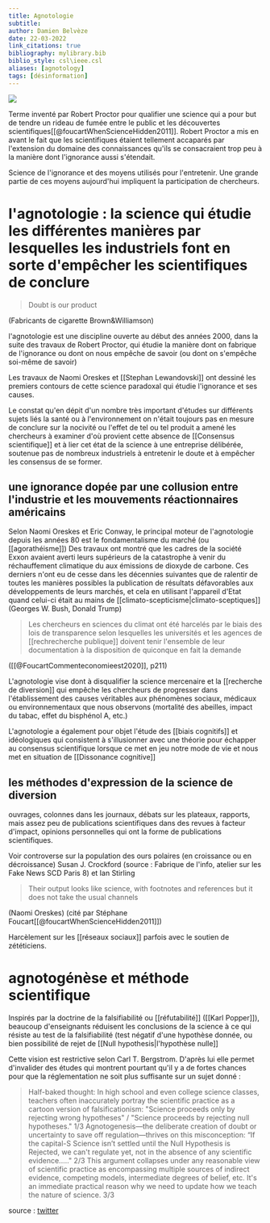 ```yaml
---
title: Agnotologie
subtitle:
author: Damien Belvèze
date: 22-03-2022
link_citations: true
bibliography: mylibrary.bib
biblio_style: csl\ieee.csl
aliases: [agnotology]
tags: [désinformation]
---
```


![](blouses_blanches.jpg)

Terme inventé par Robert Proctor pour qualifier une science qui a pour but de tendre un rideau de fumée entre le public et les découvertes scientifiques[[@foucartWhenScienceHidden2011]]. 
Robert Proctor a mis en avant le fait que les scientifiques étaient tellement accaparés par l'extension du domaine des connaissances qu'ils se consacraient trop peu à la manière dont l'ignorance aussi s'étendait. 

Science de l'ignorance et des moyens utilisés pour l'entretenir. Une grande partie de ces moyens aujourd'hui impliquent la participation de chercheurs.

# l'agnotologie : la science qui étudie les différentes manières par lesquelles les industriels font en sorte d'empêcher les scientifiques de conclure
> Doubt is our product

(Fabricants de cigarette Brown&Williamson)

l'agnotologie est une discipline ouverte au début des années 2000, dans la suite des travaux de Robert Proctor, qui étudie la manière dont on fabrique de l'ignorance ou dont on nous empêche de savoir (ou dont on s'empêche soi-même de savoir)

Les travaux de Naomi Oreskes et [[Stephan Lewandovski]] ont dessiné les premiers contours de cette science paradoxal qui étudie l'ignorance et ses causes. 

Le constat qu'en dépit d'un nombre très important d'études sur différents sujets liés la santé ou à l'environnement on n'était toujours pas en mesure de conclure sur la nocivité ou l'effet de tel ou tel produit a amené les chercheurs à examiner d'où provient cette absence de [[Consensus scientifique]] et à lier cet état de la science à une entreprise délibérée, soutenue pas de nombreux industriels à entretenir le doute et à empêcher les consensus de se former. 

## une ignorance dopée par une collusion entre l'industrie et les mouvements réactionnaires américains

Selon Naomi Oreskes et Eric Conway, le principal moteur de l'agnotologie depuis les années 80 est le fondamentalisme du marché (ou [[agorathéisme]])
Des travaux ont montré que les cadres de la société Exxon avaient averti leurs supérieurs de la catastrophe à venir du réchauffement climatique du aux émissions de dioxyde de carbone. 
Ces derniers n'ont eu de cesse dans les décennies suivantes que de ralentir de toutes les manières possibles la publication de résultats défavorables aux développements de leurs marchés, et cela en utilisant l'appareil d'Etat quand celui-ci était au mains de [[climato-scepticisme|climato-sceptiques]] (Georges W. Bush, Donald Trump)

> Les chercheurs en sciences du climat ont été harcelés par le biais des lois de transparence selon lesquelles les universités et les agences de [[rechrecherche publique]] doivent tenir l'ensemble de leur documentation à la disposition de quiconque en fait la demande 

([[@FoucartCommenteconomieest2020]], p211)


L'agnotologie vise dont à disqualifier la science mercenaire et la [[recherche de diversion]] qui empêche les chercheurs de progresser dans l'établissement des causes véritables aux phénomènes sociaux, médicaux ou environnementaux que nous observons (mortalité des abeilles, impact du tabac, effet du bisphénol A, etc.)

L'agnotologie a également pour objet l'étude des [[biais cognitifs]] et idéologiques qui consistent à s'illusionner avec une théorie pour échapper au consensus scientifique lorsque ce met en jeu notre mode de vie et nous met en situation de [[Dissonance cognitive]]

## les méthodes d'expression de la science de diversion

ouvrages, colonnes dans les journaux, débats sur les plateaux, rapports, mais assez peu de publications scientifiques dans des revues à facteur d'impact, opinions personnelles qui ont la forme de publications scientifiques. 

Voir controverse sur la population des ours polaires (en croissance ou en décroissance)
Susan J. Crockford (source : Fabrique de l'info, atelier sur les Fake News SCD Paris 8) et Ian Stirling

> Their output looks like science, with footnotes and references but it does not take the usual channels

(Naomi Oreskes) (cité par Stéphane Foucart[[@foucartWhenScienceHidden2011]])


Harcèlement sur les [[réseaux sociaux]] parfois avec le soutien de zététiciens. 

# agnotogénèse et méthode scientifique

Inspirés par la doctrine de la falsifiabilité ou [[réfutabilité]] ([[Karl Popper]]), beaucoup d'enseignants réduisent les conclusions de la science à ce qui résiste au test de la falsifiabilité (test négatif d'une hypothèse donnée, ou bien possibilité de rejet de [[Null hypothesis|l'hypothèse nulle]]

Cette vision est restrictive selon Carl T. Bergstrom. 
D'après lui elle permet d'invalider des études qui montrent pourtant qu'il y a de fortes chances pour que la réglementation ne soit plus suffisante sur un sujet donné : 

>Half-baked thought: In high school and even college science classes, teachers often inaccurately portray the scientific practice as a cartoon version of falsificationism: "Science proceeds only by rejecting wrong hypotheses" / "Science proceeds by rejecting null hypotheses." 1/3
>Agnotogenesis—the deliberate creation of doubt or uncertainty to save off regulation—thrives on this misconception: “If the capital-S Science isn’t settled until the Null Hypothesis is Rejected, we can't regulate yet, not in the absence of any scientific evidence....." 2/3
>This argument collapses under any reasonable view of scientific practice as encompassing multiple sources of indirect evidence, competing models, intermediate degrees of belief, etc. It's an immediate practical reason why we need to update how we teach the nature of science. 3/3

source : [twitter](https://twitter.com/CT_Bergstrom/status/1460150333569581060)


